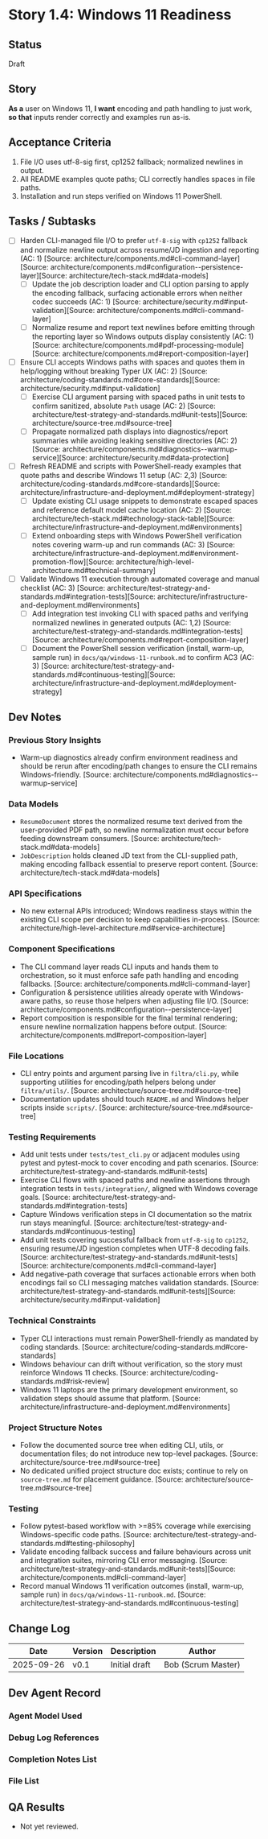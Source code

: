 # Story 1.4: Windows 11 Readiness

## Status
Draft

## Story
**As a** user on Windows 11,
**I want** encoding and path handling to just work,
**so that** inputs render correctly and examples run as-is.

## Acceptance Criteria
1. File I/O uses utf-8-sig first, cp1252 fallback; normalized newlines in output.
2. All README examples quote paths; CLI correctly handles spaces in file paths.
3. Installation and run steps verified on Windows 11 PowerShell.

## Tasks / Subtasks
- [ ] Harden CLI-managed file I/O to prefer `utf-8-sig` with `cp1252` fallback and normalize newline output across resume/JD ingestion and reporting (AC: 1) [Source: architecture/components.md#cli-command-layer][Source: architecture/components.md#configuration--persistence-layer][Source: architecture/tech-stack.md#data-models]
  - [ ] Update the job description loader and CLI option parsing to apply the encoding fallback, surfacing actionable errors when neither codec succeeds (AC: 1) [Source: architecture/security.md#input-validation][Source: architecture/components.md#cli-command-layer]
  - [ ] Normalize resume and report text newlines before emitting through the reporting layer so Windows outputs display consistently (AC: 1) [Source: architecture/components.md#pdf-processing-module][Source: architecture/components.md#report-composition-layer]
- [ ] Ensure CLI accepts Windows paths with spaces and quotes them in help/logging without breaking Typer UX (AC: 2) [Source: architecture/coding-standards.md#core-standards][Source: architecture/security.md#input-validation]
  - [ ] Exercise CLI argument parsing with spaced paths in unit tests to confirm sanitized, absolute `Path` usage (AC: 2) [Source: architecture/test-strategy-and-standards.md#unit-tests][Source: architecture/source-tree.md#source-tree]
  - [ ] Propagate normalized path displays into diagnostics/report summaries while avoiding leaking sensitive directories (AC: 2) [Source: architecture/components.md#diagnostics--warmup-service][Source: architecture/security.md#data-protection]
- [ ] Refresh README and scripts with PowerShell-ready examples that quote paths and describe Windows 11 setup (AC: 2,3) [Source: architecture/coding-standards.md#core-standards][Source: architecture/infrastructure-and-deployment.md#deployment-strategy]
  - [ ] Update existing CLI usage snippets to demonstrate escaped spaces and reference default model cache location (AC: 2) [Source: architecture/tech-stack.md#technology-stack-table][Source: architecture/infrastructure-and-deployment.md#environments]
  - [ ] Extend onboarding steps with Windows PowerShell verification notes covering warm-up and run commands (AC: 3) [Source: architecture/infrastructure-and-deployment.md#environment-promotion-flow][Source: architecture/high-level-architecture.md#technical-summary]
- [ ] Validate Windows 11 execution through automated coverage and manual checklist (AC: 3) [Source: architecture/test-strategy-and-standards.md#integration-tests][Source: architecture/infrastructure-and-deployment.md#environments]
  - [ ] Add integration test invoking CLI with spaced paths and verifying normalized newlines in generated outputs (AC: 1,2) [Source: architecture/test-strategy-and-standards.md#integration-tests][Source: architecture/components.md#report-composition-layer]
  - [ ] Document the PowerShell session verification (install, warm-up, sample run) in `docs/qa/windows-11-runbook.md` to confirm AC3 (AC: 3) [Source: architecture/test-strategy-and-standards.md#continuous-testing][Source: architecture/infrastructure-and-deployment.md#deployment-strategy]

## Dev Notes
### Previous Story Insights
- Warm-up diagnostics already confirm environment readiness and should be rerun after encoding/path changes to ensure the CLI remains Windows-friendly. [Source: architecture/components.md#diagnostics--warmup-service]

### Data Models
- `ResumeDocument` stores the normalized resume text derived from the user-provided PDF path, so newline normalization must occur before feeding downstream consumers. [Source: architecture/tech-stack.md#data-models]
- `JobDescription` holds cleaned JD text from the CLI-supplied path, making encoding fallback essential to preserve report content. [Source: architecture/tech-stack.md#data-models]

### API Specifications
- No new external APIs introduced; Windows readiness stays within the existing CLI scope per decision to keep capabilities in-process. [Source: architecture/high-level-architecture.md#service-architecture]

### Component Specifications
- The CLI command layer reads CLI inputs and hands them to orchestration, so it must enforce safe path handling and encoding fallbacks. [Source: architecture/components.md#cli-command-layer]
- Configuration & persistence utilities already operate with Windows-aware paths, so reuse those helpers when adjusting file I/O. [Source: architecture/components.md#configuration--persistence-layer]
- Report composition is responsible for the final terminal rendering; ensure newline normalization happens before output. [Source: architecture/components.md#report-composition-layer]

### File Locations
- CLI entry points and argument parsing live in `filtra/cli.py`, while supporting utilities for encoding/path helpers belong under `filtra/utils/`. [Source: architecture/source-tree.md#source-tree]
- Documentation updates should touch `README.md` and Windows helper scripts inside `scripts/`. [Source: architecture/source-tree.md#source-tree]

### Testing Requirements
- Add unit tests under `tests/test_cli.py` or adjacent modules using pytest and pytest-mock to cover encoding and path scenarios. [Source: architecture/test-strategy-and-standards.md#unit-tests]
- Exercise CLI flows with spaced paths and newline assertions through integration tests in `tests/integration/`, aligned with Windows coverage goals. [Source: architecture/test-strategy-and-standards.md#integration-tests]
- Capture Windows verification steps in CI documentation so the matrix run stays meaningful. [Source: architecture/test-strategy-and-standards.md#continuous-testing]
- Add unit tests covering successful fallback from `utf-8-sig` to `cp1252`, ensuring resume/JD ingestion completes when UTF-8 decoding fails. [Source: architecture/test-strategy-and-standards.md#unit-tests][Source: architecture/components.md#cli-command-layer]
- Add negative-path coverage that surfaces actionable errors when both encodings fail so CLI messaging matches validation standards. [Source: architecture/test-strategy-and-standards.md#unit-tests][Source: architecture/security.md#input-validation]

### Technical Constraints
- Typer CLI interactions must remain PowerShell-friendly as mandated by coding standards. [Source: architecture/coding-standards.md#core-standards]
- Windows behaviour can drift without verification, so the story must reinforce Windows 11 checks. [Source: architecture/coding-standards.md#risk-review]
- Windows 11 laptops are the primary development environment, so validation steps should assume that platform. [Source: architecture/infrastructure-and-deployment.md#environments]

### Project Structure Notes
- Follow the documented source tree when editing CLI, utils, or documentation files; do not introduce new top-level packages. [Source: architecture/source-tree.md#source-tree]
- No dedicated unified project structure doc exists; continue to rely on `source-tree.md` for placement guidance. [Source: architecture/source-tree.md#source-tree]

### Testing
- Follow pytest-based workflow with >=85% coverage while exercising Windows-specific code paths. [Source: architecture/test-strategy-and-standards.md#testing-philosophy]
- Validate encoding fallback success and failure behaviours across unit and integration suites, mirroring CLI error messaging. [Source: architecture/test-strategy-and-standards.md#unit-tests][Source: architecture/components.md#cli-command-layer]
- Record manual Windows 11 verification outcomes (install, warm-up, sample run) in `docs/qa/windows-11-runbook.md`. [Source: architecture/test-strategy-and-standards.md#continuous-testing]

## Change Log
| Date       | Version | Description     | Author |
| ---------- | ------- | --------------- | ------ |
| 2025-09-26 | v0.1    | Initial draft   | Bob (Scrum Master) |

## Dev Agent Record
### Agent Model Used

### Debug Log References

### Completion Notes List

### File List

## QA Results
- Not yet reviewed.
